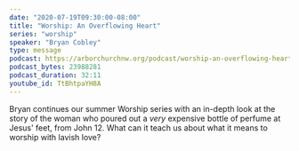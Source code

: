 ```yaml
---
date: "2020-07-19T09:30:00-08:00"
title: "Worship: An Overflowing Heart"
series: "worship"
speaker: "Bryan Cobley"
type: message
podcast: https://arborchurchnw.org/podcast/worship-an-overflowing-heart.m4a
podcast_bytes: 23988281
podcast_duration: 32:11
youtube_id: TtBhtpaYH8A
---
```


Bryan continues our summer Worship series with an in-depth look at the story of the woman who poured out a *very* expensive bottle of perfume at Jesus' feet, from John 12. What can it teach us about what it means to worship with lavish love?

